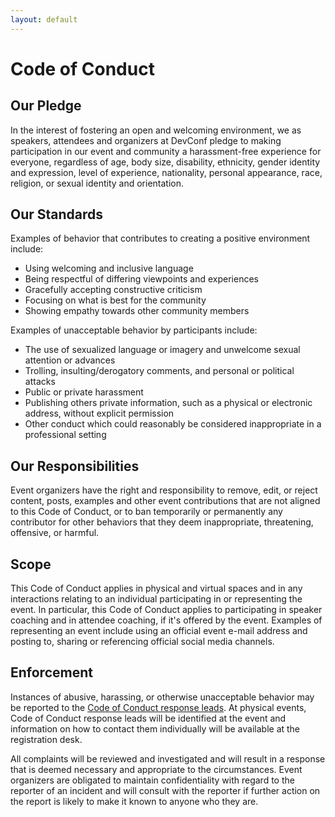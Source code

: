 ```yaml
---
layout: default
---
```


# Code of Conduct

## Our Pledge

In the interest of fostering an open and welcoming environment, we as speakers, attendees and organizers at DevConf pledge to making participation in our event and community a harassment-free experience for everyone, regardless of age, body size, disability, ethnicity, gender identity and expression, level of experience, nationality, personal appearance, race, religion, or sexual identity and orientation.

## Our Standards

Examples of behavior that contributes to creating a positive environment include:

* Using welcoming and inclusive language
* Being respectful of differing viewpoints and experiences
* Gracefully accepting constructive criticism
* Focusing on what is best for the community
* Showing empathy towards other community members

Examples of unacceptable behavior by participants include:

* The use of sexualized language or imagery and unwelcome sexual attention or advances
* Trolling, insulting/derogatory comments, and personal or political attacks
* Public or private harassment
* Publishing others private information, such as a physical or electronic address, without explicit permission
* Other conduct which could reasonably be considered inappropriate in a professional setting

## Our Responsibilities

Event organizers have the right and responsibility to remove, edit, or reject content, posts, examples and other event contributions that are not aligned to this Code of Conduct, or to ban temporarily or permanently any contributor for other behaviors that they deem inappropriate, threatening, offensive, or harmful.

## Scope

This Code of Conduct applies in physical and virtual spaces and in any interactions relating to an individual participating in or representing the event. In particular, this Code of Conduct applies to participating in speaker coaching and in attendee coaching, if it's offered by the event. Examples of representing an event include using an official event e-mail address and posting to, sharing or referencing official social media channels.

## Enforcement

Instances of abusive, harassing, or otherwise unacceptable behavior may be reported to the [Code of Conduct response leads](mailto:jberkus@redhat.com). At physical events, Code of Conduct response leads will be identified at the event and information on how to contact them individually will be available at the registration desk.

All complaints will be reviewed and investigated and will result in a response that is deemed necessary and appropriate to the circumstances. Event organizers are obligated to maintain confidentiality with regard to the reporter of an incident and will consult with the reporter if further action on the report is likely to make it known to anyone who they are.
